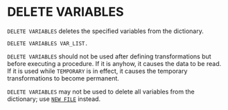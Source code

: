 # DELETE VARIABLES

`DELETE VARIABLES` deletes the specified variables from the dictionary.

```
DELETE VARIABLES VAR_LIST.
```

`DELETE VARIABLES` should not be used after defining transformations
but before executing a procedure.  If it is anyhow, it causes the data
to be read.  If it is used while `TEMPORARY` is in effect, it causes
the temporary transformations to become permanent.

`DELETE VARIABLES` may not be used to delete all variables from the
dictionary; use [`NEW FILE`](../../commands/data-io/new-file.html)
instead.

